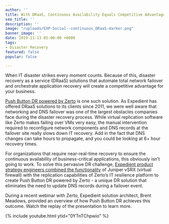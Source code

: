 ```yaml
---
author: ''
title: With DRaaS, Continuous Availability Equals Competitive Advantage
seo_title: ''
description: ''
image: "/uploads/EXP-Social--continuous_DRaaS-darker.png"
banner_image: ''
date: 2019-11-13 05:00:00 +0000
tags:
- Disaster Recovery
featured: false
popular: false

---
```

When IT disaster strikes every moment counts. Because of this, disaster recovery as a service (DRaaS) solutions that automate total network failover and orchestrate application recovery will create a competitive advantage for your business.

[Push Button DR powered by Zerto](https://www.expedient.com/services/disaster-recovery/) is one such solution. As Expedient has offered DRaaS solutions to its clients since 2011, we were well aware that networking and DNS failover was one of the largest obstacles companies face during the disaster recovery process. While virtual replication software like Zerto makes failing over VMs very easy, the manual intervention required to reconfigure network components and DNS records at the failover site really slows down IT recovery. Add in the fact that DNS changes can take hours to propagate, and you could be looking at 6+ hour recovery times.

For organizations that require near-real-time recovery to ensure the continuous availability of business-critical applications, this obviously isn’t going to work. To solve this pervasive DR challenge, [Expedient product strategy engineers combined the functionality](https://www.expedient.com/about/media/2016-09-12-expedient-demonstrates-disaster-recovery-as-a-service-draas-for-enterprise-workloads-with-juniper-networks-and-451-research/) of Juniper vSRX (virtual firewall) with the replication capabilities of Zerto’s IT resilience platform to create Push Button DR powered by Zerto - a unique DR solution that eliminates the need to update DNS records during a failover event.

During a recent webinar with Zerto, Expedient solution architect, Brent Meadows, provided an overview of how Push Button DR achieves this outcome. Watch the replay of the presentation to learn more.

{% include youtube.html ytid="0YTnTChpwio" %}